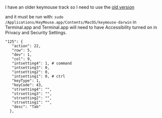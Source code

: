 I have an older keymouse track so I need to use the [old version](https://www.keymouse.com/download-older-versions)

and it must be run with: `sudo /Applications/KeyMouse.app/Contents/MacOS/keymouse-darwin` in Terminal.app and Terminal.app will need to have Accessibility turned on in Privacy and Security Settings. 


```
"125": {
   "action": 22,
   "row": 5,
   "dev": 1,
   "col": 9,
   "intsetting4": 1, # command
   "intsetting3": 0,
   "intsetting2": 0,
   "intsetting1": 0, # ctrl
   "keyType": 1,
   "keyCode": 43,
   "strsetting4": "",
   "strsetting3": "",
   "strsetting2": "",
   "strsetting1": "",
   "desc": "Tab"
  },
```
